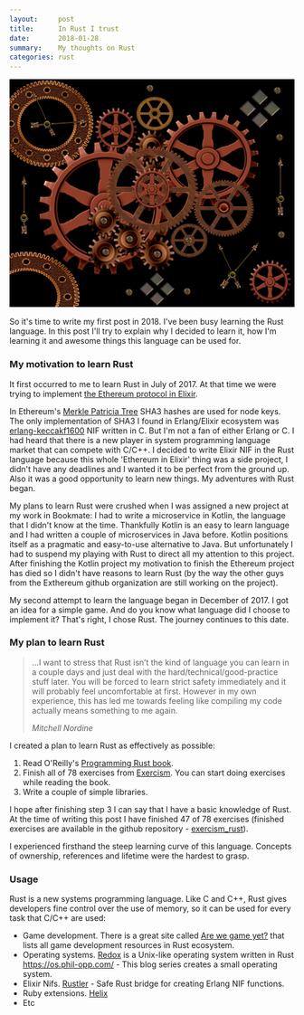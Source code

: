 ```yaml
---
layout:     post
title:      In Rust I trust
date:       2018-01-28
summary:    My thoughts on Rust
categories: rust
---
```


![rusty gears](/images/2018-01-28-gears.jpg)

So it's time to write my first post in 2018. I've been busy learning the Rust language. In this post I'll try to explain why I decided to learn it, how I'm learning it and awesome things this language can be used for.

### My motivation to learn Rust

It first occurred to me to learn Rust in July of 2017. At that time we were trying to implement [the Ethereum protocol in Elixir](https://github.com/exthereum).

In Ethereum's [Merkle Patricia Tree](https://github.com/ethereum/wiki/wiki/Patricia-Tree) SHA3 hashes are used for node keys. The only implementation of SHA3 I found in Erlang/Elixir ecosystem was [erlang-keccakf1600](https://github.com/potatosalad/erlang-keccakf1600) NIF written in C. But I'm not a fan of either Erlang or C.
I had heard that there is a new player in system programming language market that can compete with C/C++. I decided to write Elixir NIF in the Rust language because this whole 'Ethereum in Elixir' thing was a side project, I didn't have any deadlines and I wanted it to be perfect from the ground up. Also it was a good opportunity to learn new things. My adventures with Rust began.

My plans to learn Rust were crushed when I was assigned a new project at my work in Bookmate: I had to write a microservice in Kotlin, the language that I didn't know at the time. Thankfully Kotlin is an easy to learn language and I had written a couple of microservices in Java before. Kotlin positions itself as a pragmatic and easy-to-use alternative to Java. But unfortunately I had to suspend my playing with Rust to direct all my attention to this project.
After finishing the Kotlin project my motivation to finish the Ethereum project has died so I didn't have reasons to learn Rust (by the way the other guys from the Exthereum github organization are still working on the project).

My second attempt to learn the language began in December of 2017. I got an idea for a simple game. And do you know what language did I choose to implement it? That's right, I chose Rust. The journey continues to this date.

### My plan to learn Rust

<blockquote>
  <p>
    ...I want to stress that Rust isn’t the kind of language you can learn in a couple days and just deal with the hard/technical/good-practice stuff later. You will be forced to learn strict safety immediately and it will probably feel uncomfortable at first. However in my own experience, this has led me towards feeling like compiling my code actually means something to me again.
  </p>
  <footer><cite title="Mitchell Nordine">Mitchell Nordine</cite></footer>
</blockquote>

I created a plan to learn Rust as effectively as possible:

1. Read O'Reilly's [Programming Rust book](http://shop.oreilly.com/product/0636920040385.do).
2. Finish all of 78 exercises from [Exercism](http://exercism.io/languages/rust/about). You can start doing exercises while reading the book.
3. Write a couple of simple libraries.

I hope after finishing step 3 I can say that I have a basic knowledge of Rust. At the time of writing this post I have finished 47 of 78 exercises (finished exercises are available in the github repository - [exercism_rust](https://github.com/ayrat-playground/exercism_rust)).

I experienced firsthand the steep learning curve of this language. Concepts of ownership, references and lifetime were the hardest to grasp.

### Usage

Rust is a new systems programming language. Like C and C++, Rust gives developers fine control over the use of memory, so it can be used for every task that C/C++ are used:

- Game development.
There is a great site called [Are we game yet?](http://arewegameyet.com/) that lists all game development resources in Rust ecosystem.
- Operating systems.
[Redox](https://www.redox-os.org/) is a Unix-like operating system written in Rust
https://os.phil-opp.com/ - This blog series creates a small operating system.
- Elixir Nifs.
[Rustler](https://github.com/hansihe/rustler) - Safe Rust bridge for creating Erlang NIF functions.
- Ruby extensions.
[Helix](https://github.com/tildeio/helix)
- Etc

